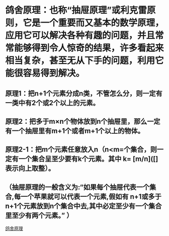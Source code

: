 # 鸽舍原理：也称“抽屉原理”或利克雷原则，它是一个重要而又基本的数学原理，应用它可以解决各种有趣的问题，并且常常能够得到令人惊奇的结果，许多看起来相当复杂，甚至无从下手的问题，利用它能很容易得到解决。
## 原理1：把n+1个元素分成n类，不管怎么分，则一定有一类中有2个或2个以上的元素。
## 原理2：把多于m×n个物体放到n个抽屉里，那么一定有一个抽屉里有m+1个或者m+1个以上的物体。
## 原理2-1：把m个元素任意放入n（n<m=个集合，则一定有一个集合呈至少要有k个元素。其中 k= [m/n]([]表示向上取整）。
## （抽屉原理的一般含义为:“如果每个抽屉代表一个集合,每一个苹果就可以代表一个元素,假如有 n+1或多于n+1个元素放到n个集合中去,其中必定至少有一个集合里至少有两个元素。” ）



[鸽舍原理](https://blog.csdn.net/DannyYo_SCAU/article/details/84685069)
